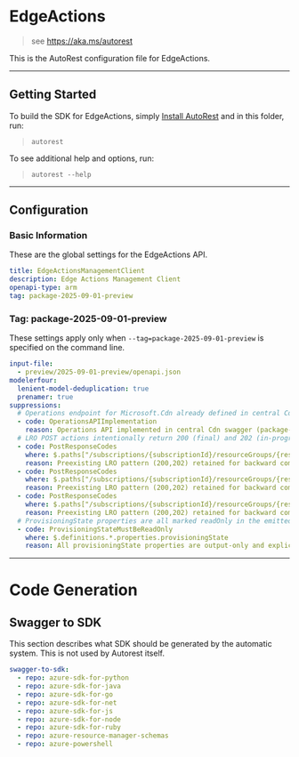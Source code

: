 # EdgeActions

> see https://aka.ms/autorest

This is the AutoRest configuration file for EdgeActions.

---

## Getting Started

To build the SDK for EdgeActions, simply [Install AutoRest](https://aka.ms/autorest/install) and in this folder, run:

> `autorest`

To see additional help and options, run:

> `autorest --help`

---

## Configuration

### Basic Information

These are the global settings for the EdgeActions API.

``` yaml
title: EdgeActionsManagementClient
description: Edge Actions Management Client
openapi-type: arm
tag: package-2025-09-01-preview
```

### Tag: package-2025-09-01-preview

These settings apply only when `--tag=package-2025-09-01-preview` is specified on the command line.

```yaml $(tag) == 'package-2025-09-01-preview'
input-file:
  - preview/2025-09-01-preview/openapi.json
modelerfour:
  lenient-model-deduplication: true
  prenamer: true
suppressions:
  # Operations endpoint for Microsoft.Cdn already defined in central Cdn swagger, not duplicated here
  - code: OperationsAPIImplementation
    reason: Operations API implemented in central Cdn swagger (package-preview-2025-09) for provider Microsoft.Cdn.
  # LRO POST actions intentionally return 200 (final) and 202 (in-progress) matching 2024-07-22-preview baseline
  - code: PostResponseCodes
    where: $.paths["/subscriptions/{subscriptionId}/resourceGroups/{resourceGroupName}/providers/Microsoft.Cdn/edgeActions/{edgeActionName}/addAttachment"].post
    reason: Preexisting LRO pattern (200,202) retained for backward compatibility with 2024-07-22-preview.
  - code: PostResponseCodes
    where: $.paths["/subscriptions/{subscriptionId}/resourceGroups/{resourceGroupName}/providers/Microsoft.Cdn/edgeActions/{edgeActionName}/deleteAttachment"].post
    reason: Preexisting LRO pattern (200,202) retained for backward compatibility with 2024-07-22-preview.
  - code: PostResponseCodes
    where: $.paths["/subscriptions/{subscriptionId}/resourceGroups/{resourceGroupName}/providers/Microsoft.Cdn/edgeActions/{edgeActionName}/versions/{version}/swapDefault"].post
    reason: Preexisting LRO pattern (200,202) retained for backward compatibility with 2024-07-22-preview.
  # ProvisioningState properties are all marked readOnly in the emitted spec. Consolidated suppression scoped to every provisioningState under definitions.
  - code: ProvisioningStateMustBeReadOnly
    where: $.definitions.*.properties.provisioningState
    reason: All provisioningState properties are output-only and explicitly readOnly; single consolidated suppression.
```

---

# Code Generation

## Swagger to SDK

This section describes what SDK should be generated by the automatic system.
This is not used by Autorest itself.

``` yaml $(swagger-to-sdk)
swagger-to-sdk:
  - repo: azure-sdk-for-python
  - repo: azure-sdk-for-java
  - repo: azure-sdk-for-go
  - repo: azure-sdk-for-net
  - repo: azure-sdk-for-js
  - repo: azure-sdk-for-node
  - repo: azure-sdk-for-ruby
  - repo: azure-resource-manager-schemas
  - repo: azure-powershell
```

